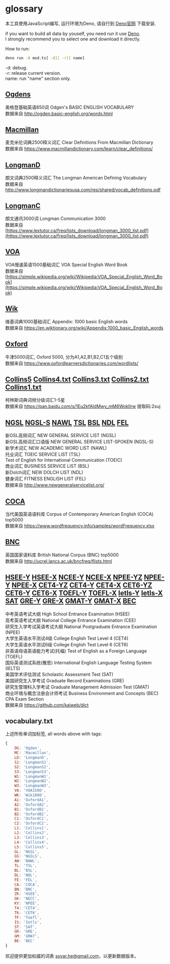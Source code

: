 # glossary

本工具使用JavaScript编写, 运行环境为Deno, 请自行到 [Deno官网](https://deno.land/) 下载安装.

if you want to build all data by youself, you need run it use [Deno](https://deno.land/).  
I strongly recommend you to select one and download it directly.

How to run:
```bash
deno run -A mod.ts[ -d][ -r][ name]
```
-d: debug.  
-r: release current version.  
name: run "name" section only.

## [Ogdens](https://sholvoir.github.io/vocabulary/0.0.1/ogdens_basic_english_vocabulary.txt)
奥格登基础英语850词 Odgen's BASIC ENGLISH VOCABULARY  
数据来自 <http://ogden.basic-english.org/words.html>

## [Macmillan](https://sholvoir.github.io/vocabulary/0.0.1/macmillan_defining_vocabulary.txt)
麦克米伦词典2500释义词汇 Clear Definitions From Macmillan Dictionary  
数据来自 <https://www.macmillandictionary.com/learn/clear_definitions/>

## [LongmanD](https://sholvoir.github.io/vocabulary/0.0.1/longman_american_defining_vocabulary.txt)
朗文词典2500释义词汇 The Longman American Defining Vocabulary  
数据来自 <http://www.longmandictionariesusa.com/res/shared/vocab_definitions.pdf>

## [LongmanC](https://sholvoir.github.io/vocabulary/0.0.1/langman_communication_3000.txt)
朗文通讯3000词 Longman Communication 3000  
数据来自 [https://www.lextutor.ca/freq/lists_download/longman_3000_list.pdf](https://www.lextutor.ca/freq/lists_download/longman_3000_list.pdf)

## [VOA](https://sholvoir.github.io/vocabulary/0.0.1/voa_special_english_word_book.txt)
VOA慢速英语1500基础词汇 VOA Special English Word Book  
数据来自 [https://simple.wikipedia.org/wiki/Wikipedia:VOA_Special_English_Word_Book](https://simple.wikipedia.org/wiki/Wikipedia:VOA_Special_English_Word_Book)

## [Wik](https://sholvoir.github.io/vocabulary/0.0.1/wiktionary_1000_basic_english_words)
维基词典1000基础词汇 Appendix: 1000 basic English words  
数据来自 <https://en.wiktionary.org/wiki/Appendix:1000_basic_English_words>

## [Oxford](https://sholvoir.github.io/vocabulary/0.0.1/oxford_5000.txt)
牛津5000词汇, Oxford 5000, 分为A1,A2,B1,B2,C1五个级别  
数据来自 <https://www.oxfordlearnersdictionaries.com/wordlists/>

## [Collins5](https://sholvoir.github.io/vocabulary/0.0.1/collins_5.txt) [Collins4.txt](https://sholvoir.github.io/vocabulary/0.0.1/collins_4.txt) [Collins3.txt](https://sholvoir.github.io/vocabulary/0.0.1/collins_3.txt) [Collins2.txt](https://sholvoir.github.io/vocabulary/0.0.1/collins_2.txt) [Collins1.txt](https://sholvoir.github.io/vocabulary/0.0.1/collins_1.txt)
柯林斯词典词频分级词汇1-5星  
数据来自 <https://pan.baidu.com/s/1Eu2kfAIdMwy_mM6Wokllrw> 提取码:2suj

## [NGSL](https://sholvoir.github.io/vocabulary/0.0.1/new_general_service_list.txt) [NGSL-S](https://sholvoir.github.io/vocabulary/0.0.1/new_general_service_list_spoken.txt) [NAWL](https://sholvoir.github.io/vocabulary/0.0.1/new_academic_word_list.txt) [TSL](https://sholvoir.github.io/vocabulary/0.0.1/toeic_word_list.txt) [BSL](https://sholvoir.github.io/vocabulary/0.0.1/business_service_list.txt) [NDL](https://sholvoir.github.io/vocabulary/0.0.1/new_dolch_list.txt) [FEL](https://sholvoir.github.io/vocabulary/0.0.1/fitness_english_list.txt)
新GSL高频词汇 NEW GENERAL SERVICE LIST (NGSL)  
新GSL高频词汇口语版 NEW GENERAL SERVICE LIST-SPOKEN (NGSL-S)  
新学术词汇 NEW ACADEMIC WORD LIST (NAWL)  
托业词汇 TOEIC SERVICE LIST (TSL)  
Test of English for International Communication (TOEIC)  
商业词汇 BUSINESS SERVICE LIST (BSL)  
新Dolch词汇 NEW DOLCH LIST (NDL)  
健身词汇 FITNESS ENGLISH LIST (FEL)  
数据来自 <http://www.newgeneralservicelist.org/>

## [COCA](https://sholvoir.github.io/vocabulary/0.0.1/coca_word_frequency_top_5000.txt)
当代美国英语语料库 Corpus of Contemporary American English (COCA) top5000  
数据来自 https://www.wordfrequency.info/samples/wordFrequency.xlsx

## [BNC](https://sholvoir.github.io/vocabulary/0.0.1/bnc_word_frequency_top_5000.txt)
英国国家语料库 British National Corpus (BNC) top5000  
数据来自 http://ucrel.lancs.ac.uk/bncfreq/flists.html

## [HSEE-Y](https://sholvoir.github.io/vocabulary/0.0.1/high_school_entrance_examination_youdao.txt) [HSEE-X](https://sholvoir.github.io/vocabulary/0.0.1/high_school_entrance_examination_xindongfang.txt) [NCEE-Y](https://sholvoir.github.io/vocabulary/0.0.1/national_college_entrance_examination_youdao.txt) [NCEE-X](https://sholvoir.github.io/vocabulary/0.0.1/national_college_entrance_examination_xindongfang.txt) [NPEE-YZ](https://sholvoir.github.io/vocabulary/0.0.1/national_postgraduate_entrance_examination_youdao_zhenti.txt) [NPEE-Y](https://sholvoir.github.io/vocabulary/0.0.1/national_postgraduate_entrance_examination_youdao.txt) [NPEE-X](https://sholvoir.github.io/vocabulary/0.0.1/national_postgraduate_entrance_examination_xindongfang.txt) [CET4-YZ](https://sholvoir.github.io/vocabulary/0.0.1/college_english_test_level_4_youdao_zhenti.txt) [CET4-Y](https://sholvoir.github.io/vocabulary/0.0.1/college_english_test_level_4_youdao.txt) [CET4-X](https://sholvoir.github.io/vocabulary/0.0.1/college_english_test_level_4_xindongfang.txt) [CET6-YZ](https://sholvoir.github.io/vocabulary/0.0.1/college_english_test_level_6_youdao_zhenti.txt) [CET6-Y](https://sholvoir.github.io/vocabulary/0.0.1/college_english_test_level_6_youdao.txt) [CET6-X](https://sholvoir.github.io/vocabulary/0.0.1/college_english_test_level_6_xindongfang.txt) [TOEFL-Y](https://sholvoir.github.io/vocabulary/0.0.1/test_of_english_as_a_foreign_language_youdao.txt) [TOEFL-X](https://sholvoir.github.io/vocabulary/0.0.1/test_of_english_as_a_foreign_language_xindongfang.txt) [Ietls-Y](https://sholvoir.github.io/vocabulary/0.0.1/international_english_language_testing_system_youdao.txt) [Ietls-X](https://sholvoir.github.io/vocabulary/0.0.1/international_english_language_testing_system_xindongfang.txt) [SAT](https://sholvoir.github.io/vocabulary/0.0.1/scholastic_assessment_test_xindongfang.txt) [GRE-Y](https://sholvoir.github.io/vocabulary/0.0.1/graduate_record_examinations_youdao.txt) [GRE-X](https://sholvoir.github.io/vocabulary/0.0.1/graduate_record_examinations_xindongfang.txt)  [GMAT-Y](https://sholvoir.github.io/vocabulary/0.0.1/graduate_management_admission_test_youdao.txt) [GMAT-X](https://sholvoir.github.io/vocabulary/0.0.1/graduate_management_admission_test_xindongfang.txt) [BEC](https://sholvoir.github.io/vocabulary/0.0.1/business_environment_and_concepts_section_of_certified_public_accountant_exam_xindongfang.txt)
中考英语考试大纲 High School Entrance Examination (HSEE)  
高考英语考试大纲 National College Entrance Examination (CEE)  
研究生入学考试英语考试大纲 National Postgraduate Entrance Examination (NPEE)  
大学生英语水平测试4级 College English Test Level 4 (CET4)  
大学生英语水平测试6级 College English Test Level 6 (CET6)  
非英语母语英语能力考试(托福) Test of English as a Foreign Language (TOEFL)  
国际英语测试系统(雅思) International English Language Testing System (IELTS)  
美国学术评估测试 Scholastic Assessment Test (SAT)  
美国研究生入学考试 Graduate Record Examinations (GRE)  
研究生管理科入学考试 Graduate Management Admission Test (GMAT)  
商业环境与概念注册会计师考试 Business Environment and Concepts (BEC) CPA Exam Section  
数据来自 https://github.com/kajweb/dict

## vocabulary.txt
上述所有单词加标签, all words above with tags:
```JavaScript
{
    OG: 'Ogden',
    MC: 'Macmillan',
    LD: 'LongmanD',
    S1: 'LongmanS1',
    S2: 'LongmanS2',
    S3: 'LongmanS3',
    W1: 'LongmanW1',
    W2: 'LongmanW2',
    W3: 'LongmanW3',
    VA: 'VOA1500',
    WK: 'Wik1000',
    A1: 'OxfordA1',
    A2: 'OxfordA2',
    B1: 'OxfordB1',
    B2: 'OxfordB2',
    C1: 'OxfordC1',
    C2: 'OxfordC2',
    L1: 'Collins1',
    L2: 'Collins2',
    L3: 'Collins3',
    L4: 'Collins4',
    L5: 'Collins5',
    GL: 'NGSL',
    GS: 'NGSLS',
    AW: 'NAWL',
    TL: 'TSL',
    BL: 'BSL',
    DL: 'NDL',
    FE: 'FEL',
    CA: 'COCA',
    BN: 'BNC',
    ZK: 'HSEE',
    GK: 'NECC',
    KY: 'NPEE',
    T4: 'CET4',
    T6: 'CET6',
    TF: 'Toefl',
    IS: 'Ietls',
    ST: 'SAT',
    GR: 'GRE',
    GM: 'GMAT',
    BE: 'BEC'
}
```

欢迎提供更加权威的词表 <sovar.he@gmail.com>，以更新数据版本。